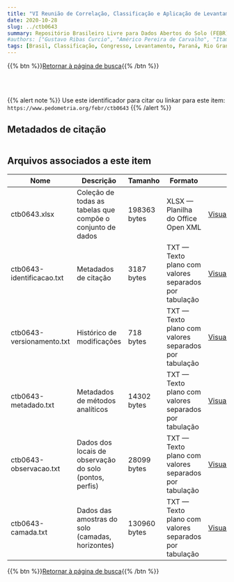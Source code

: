 ```yaml
---
title: "VI Reunião de Correlação, Classificação e Aplicação de Levantamentos de Solos RS/SC/PR"
date: 2020-10-28
slug: ../ctb0643
summary: Repositório Brasileiro Livre para Dados Abertos do Solo (FEBR) | A febre dos dados de solo no Brasil
#authors: ["Gustavo Ribas Curcio", "Américo Pereira de Carvalho", "Itamar Antonio Bognola", "Renato Antonio Dedecek", "Raphael D. dos Santos", "Iderê Azevedo Gomes", "Márcio Rossi", "Maurício Rizzato Coelho", "Washington de Oliveira Barreto", "Aluísio Granado de Andrade", "Jaime Antônio de Almeida", "Sebastião Barreiros Calderano", "João Carlos Ker", "Mauro da Conceição", "Antônio Carlos Saraiva da Costa", "Álvaro Pires da Silva", "Neyde F. B. Giarola"]
tags: [Brasil, Classificação, Congresso, Levantamento, Paraná, Rio Grande do Sul, Santa Catarina, Solo]
---
```


<style>
div.alert > div {
    font-size: 0.8rem;
}
</style>

{{% btn %}}<a href="/febr/buscar/">Retornar à página de busca</a>{{% /btn %}}

<br>
<br>

{{% alert note %}}
Use este identificador para citar ou linkar para este item: `https://www.pedometria.org/febr/ctb0643`
{{% /alert %}}

## Metadados de citação

<table>
<!-- Fonte: https://gist.github.com/jfreels/6814721 -->
<script src="https://d3js.org/d3.v3.min.js" charset="utf-8"></script>
<script type='text/javascript' src='/febr/buscar/script.js'></script>
<script type='text/javascript'>
  d3.tsv('ctb0643-identificacao.txt',function (data) {
    var columns = ['campo', 'valor']
    tabulate(data, columns)
  })
</script>
</table>

## Arquivos associados a este item

<table style="width:100%">
  <thead>
    <tr>
      <th>Nome</th>
      <th>Descrição</th>
      <th>Tamanho</th>
      <th>Formato</th>
      <th></th>
    </tr>
  </thead>
  <tbody>
    <tr>
      <td>ctb0643.xlsx</td>
      <td>Coleção de todas as tabelas que compõe o conjunto de dados</td>
      <td>198363 bytes</td>
      <td>XLSX — Planilha do Office Open XML</td>
      <td><a href="https://cloud.utfpr.edu.br/index.php/s/Df6dhfzYJ1DDeso/download?path=%2Fctb0643&files=ctb0643.xlsx" class="btn btn-primary btn-block" role="button">Visualizar/Abrir</a></td>
    </tr>
    <tr>
      <td>ctb0643-identificacao.txt</td>
      <td>Metadados de citação</td>
      <td>3187 bytes</td>
      <td>TXT — Texto plano com valores separados por tabulação</td>
      <td><a href="https://cloud.utfpr.edu.br/index.php/s/Df6dhfzYJ1DDeso/download?path=%2Fctb0643&files=ctb0643-identificacao.txt" class="btn btn-primary btn-block" role="button">Visualizar/Abrir</a></td>
    </tr>
    <tr>
      <td>ctb0643-versionamento.txt</td>
      <td>Histórico de modificações</td>
      <td>718 bytes</td>
      <td>TXT — Texto plano com valores separados por tabulação</td>
      <td><a href="https://cloud.utfpr.edu.br/index.php/s/Df6dhfzYJ1DDeso/download?path=%2Fctb0643&files=ctb0643-versionamento.txt" class="btn btn-primary btn-block" role="button">Visualizar/Abrir</a></td>
    </tr>
    <tr>
      <td>ctb0643-metadado.txt</td>
      <td>Metadados de métodos analíticos</td>
      <td>14302 bytes</td>
      <td>TXT — Texto plano com valores separados por tabulação</td>
      <td><a href="https://cloud.utfpr.edu.br/index.php/s/Df6dhfzYJ1DDeso/download?path=%2Fctb0643&files=ctb0643-metadado.txt" class="btn btn-primary btn-block" role="button">Visualizar/Abrir</a></td>
    </tr>
    <tr>
      <td>ctb0643-observacao.txt</td>
      <td>Dados dos locais de observação do solo (pontos, perfis)</td>
      <td>28099 bytes</td>
      <td>TXT — Texto plano com valores separados por tabulação</td>
      <td><a href="https://cloud.utfpr.edu.br/index.php/s/Df6dhfzYJ1DDeso/download?path=%2Fctb0643&files=ctb0643-observacao.txt" class="btn btn-primary btn-block" role="button">Visualizar/Abrir</a></td>
    </tr>
    <tr>
      <td>ctb0643-camada.txt</td>
      <td>Dados das amostras do solo (camadas, horizontes)</td>
      <td>130960 bytes</td>
      <td>TXT — Texto plano com valores separados por tabulação</td>
      <td><a href="https://cloud.utfpr.edu.br/index.php/s/Df6dhfzYJ1DDeso/download?path=%2Fctb0643&files=ctb0643-camada.txt" class="btn btn-primary btn-block" role="button">Visualizar/Abrir</a></td>
    </tr>
  </tbody>
</table>

{{% btn %}}<a href="/febr/buscar/">Retornar à página de busca</a>{{% /btn %}}
